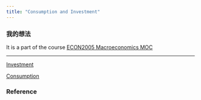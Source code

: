 ```yaml
---
title: "Consumption and Investment"
---
```


### 我的想法

It is a part of the course [ECON2005 Macroeconomics MOC](ECON2005%20Macroeconomics%20MOC.md) 

---

[Investment](Investment.md)

[Consumption](Consumption.md)

### Reference 

